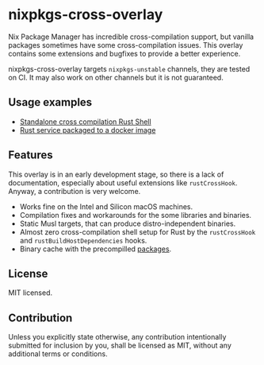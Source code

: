# nixpkgs-cross-overlay

Nix Package Manager has incredible cross-compilation support, but vanilla packages
sometimes have some cross-compilation issues. This overlay contains some extensions
and bugfixes to provide a better experience.

nixpkgs-cross-overlay targets `nixpkgs-unstable` channels, they are tested on CI.
It may also work on other channels but it is not guaranteed.

## Usage examples

- [Standalone cross compilation Rust Shell](./examples/README.md)
- [Rust service packaged to a docker image](https://github.com/alekseysidorov/nixpkgs-rust-service-example)

## Features

This overlay is in an early development stage, so there is a lack of documentation,
especially about useful extensions like `rustCrossHook`. Anyway, a contribution is very welcome.

- Works fine on the Intel and Silicon macOS machines.
- Compilation fixes and workarounds for the some libraries and binaries.
- Static Musl targets, that can produce distro-independent binaries.
- Almost zero cross-compilation shell setup for Rust by the `rustCrossHook`
  and `rustBuildHostDependencies` hooks.
- Binary cache with the precompilled [packages](https://app.cachix.org/cache/nixpkgs-cross-overlay#pull).

## License

MIT licensed.

## Contribution

Unless you explicitly state otherwise, any contribution intentionally submitted for inclusion
by you, shall be licensed as MIT, without any additional terms or conditions.
